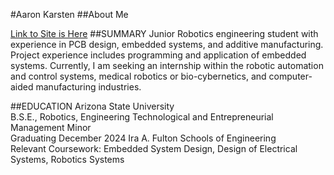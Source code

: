 #Aaron Karsten
##About Me

[Link to Site is Here](https://aaronk2001.github.io/Aaron_K/)
##SUMMARY
Junior Robotics engineering student with experience in PCB design, embedded systems, and additive manufacturing. Project experience includes programming and application of embedded systems. 
Currently, I am seeking an internship within the robotic automation and control systems, medical robotics or bio-cybernetics, and computer-aided manufacturing industries. 

##EDUCATION
Arizona State University                                                                                                                                       
B.S.E., Robotics, Engineering Technological and Entrepreneurial Management Minor            
Graduating December 2024
Ira A. Fulton Schools of Engineering										
Relevant Coursework: Embedded System Design, Design of Electrical Systems, Robotics Systems


